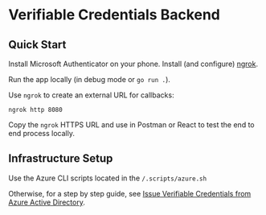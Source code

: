# Verifiable Credentials Backend

## Quick Start

Install Microsoft Authenticator on your phone.
Install (and configure) [ngrok](https://ngrok.com/download).

Run the app locally (in debug mode or `go run .`).

Use `ngrok` to create an external URL for callbacks:

    ngrok http 8080

Copy the `ngrok` HTTPS URL and use in Postman or React to test the end to end process locally.

## Infrastructure Setup

Use the Azure CLI scripts located in the `/.scripts/azure.sh`

Otherwise, for a step by step guide, see [Issue Verifiable Credentials from Azure Active Directory](https://docs.microsoft.com/en-nz/azure/active-directory/verifiable-credentials/enable-your-tenant-verifiable-credentials#update-the-sample-app).
